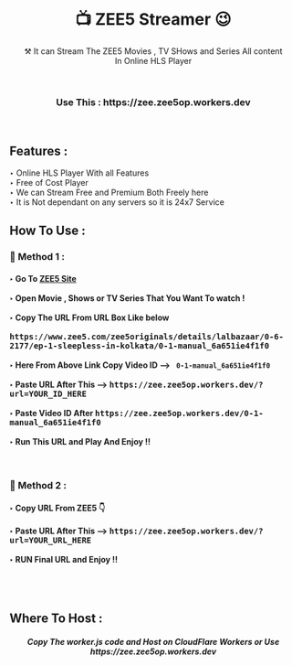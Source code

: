 <h1 align="center">📺 ZEE5 Streamer 😉</h1>

<p align="center"> ⚒ It can Stream The ZEE5 Movies , TV SHows and Series All content <br> In Online HLS Player</p>
<br>
<h3 align="center"> Use This : https://zee.zee5op.workers.dev </h3><br>
<h2> Features :</h2>

‣ Online HLS Player With all Features <br>
‣ Free of Cost Player<br>
‣ We can Stream Free and Premium Both Freely here<br>
‣ It is Not dependant on any servers so it is 24x7 Service<br>

## How To Use :

<h3>🔐 Method 1 :</h3>

<h4>
‣ Go To <a href="https://www.zee5.com/">ZEE5 Site</a> <br><br>
‣ Open Movie , Shows or TV Series That You Want To watch ! <br><br>
‣ Copy The URL From URL Box Like below <br><br>
   <tt>https://www.zee5.com/zee5originals/details/lalbazaar/0-6-2177/ep-1-sleepless-in-kolkata/0-1-manual_6a651ie4f1f0</tt> <br><br>
‣ Here From Above Link Copy Video ID  --> <code> 0-1-manual_6a651ie4f1f0</code> <br><br>
‣ Paste URL After This --> <tt>https://zee.zee5op.workers.dev/?url=YOUR_ID_HERE</tt><br><br>   
‣ Paste Video ID After <tt>https://zee.zee5op.workers.dev/0-1-manual_6a651ie4f1f0</tt> <br><br>
‣ Run This URL and Play And Enjoy !!  

</h4><br>


  
  
<h3>🔐 Method 2 :</h3>

<h4>
‣ Copy URL From ZEE5 👇 <br><br>
‣ Paste URL After This --> <tt>https://zee.zee5op.workers.dev/?url=YOUR_URL_HERE</tt><br><br>
‣ RUN Final URL and Enjoy !!  <br>

</h4>

<br><br>


<h2> Where To Host : </h2>

<h5 align="center"> Copy The worker.js code and Host on CloudFlare Workers or Use https://zee.zee5op.workers.dev
